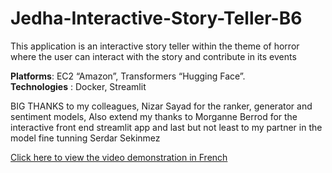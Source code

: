 # Jedha-Interactive-Story-Teller-B6

This application is an interactive story teller within the theme of horror where the user can interact with the story and contribute in its events

<b>Platforms</b>: EC2 “Amazon”, Transformers “Hugging Face”. <br>
<b>Technologies</b> : Docker, Streamlit

BIG THANKS to my colleagues, Nizar Sayad for the ranker, generator and sentiment models, Also extend my thanks to Morganne Berrod for the interactive front end streamlit app and last but not least to my partner in the model fine tunning Serdar  Sekinmez

<a href="https://share.vidyard.com/watch/9R7Qouoy2eAxi7QL9YEAbR?">Click here to view the video demonstration in French</a>
